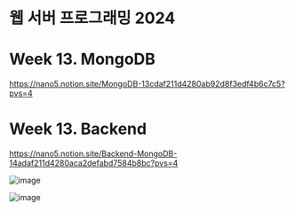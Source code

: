 # 웹 서버 프로그래밍 2024

# Week 13. MongoDB

https://nano5.notion.site/MongoDB-13cdaf211d4280ab92d8f3edf4b6c7c5?pvs=4

# Week 13. Backend

https://nano5.notion.site/Backend-MongoDB-14adaf211d4280aca2defabd7584b8bc?pvs=4

![image](https://github.com/user-attachments/assets/adf0e384-196d-4743-91b8-80ca3cb5f2af)

![image](https://github.com/user-attachments/assets/a4d2ab05-1c24-49bb-b819-b284dc4753e6)
